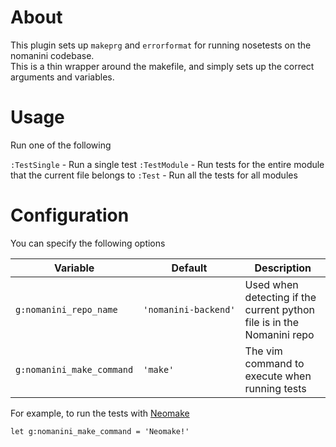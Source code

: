 # About
This plugin sets up `makeprg` and `errorformat` for running nosetests on the nomanini codebase.  
This is a thin wrapper around the makefile, and simply sets up the correct arguments and variables.

# Usage
Run one of the following

`:TestSingle` - Run a single test
`:TestModule` - Run tests for the entire module that the current file belongs to
`:Test` - Run all the tests for all modules

# Configuration
You can specify the following options

| Variable                          | Default              | Description                                                            |
| --------------------------------- | -------------------- | ---------------------------------------------------------------------- |
| `g:nomanini_repo_name`            | `'nomanini‑backend'` | Used when detecting if the current python file is in the Nomanini repo |
| `g:nomanini_make_command`         | `'make'`             | The vim command to execute when running tests                          |
 
For example, to run the tests with [Neomake](https://github.com/benekastah/neomake)

```VimL
let g:nomanini_make_command = 'Neomake!'
```
